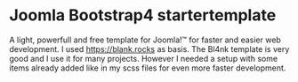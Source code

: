# Joomla Bootstrap4 startertemplate
A light, powerfull and free template for Joomla!™ for faster and easier web development. I used https://blank.rocks as basis. The Bl4nk template is very good and I use it for many projects. However I needed a setup with some items already added like in my scss files for even more faster development.
